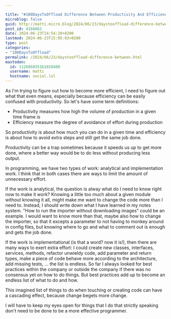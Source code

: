 ```yaml
---

title: "#100DaysToOffload Difference Between Productivity And Efficiency"
microblog: false
guid: http://matti.micro.blog/2024/06/23/daystooffload-difference-between.html
post_id: 4166862
date: 2024-06-23T14:54:20+0200
lastmod: 2024-06-23T15:05:03+0200
type: post
categories:
- "100DaysToOffload"
permalink: /2024/06/23/daystooffload-difference-between.html
mastodon:
  id: 112666035161028480
  username: matti
  hostname: social.lol
---
```

As I'm trying to figure out how to become more efficient, I need to figure out what that even means, especially because efficiency can be easily confused with productivity. So let's have some term definitions:

- Productivity measures how high the volume of production in a given time frame is
- Efficiency measure the degree of avoidance of effort during production

So productivity is about how much you can do in a given time and efficiency is about how to avoid extra steps and still get the same job done.

Productivity can be a trap sometimes because it speeds us up to get more done, where a better way would be to do less without producing less output.

In programming, we have two types of work: analytical and implementation work. I think that in both cases there are ways to limit the amount of unnecessary effort.

If the work is analytical, the question is alway what do I need to know right now to make it work? Knowing a little too much about a given module without knowing it all, might make me want to change the code more than I need to. Instead, I should write down what I have learned in my notes system. "How to run the importer without downloading images" could be an example. I would want to know more than that, maybe also how to change the importer, so that it excepts a parameter to not having to monkey around in config files, but knowing where to go and what to comment out is enough and gets the job done.

If the work is implementational (is that a word? now it is!), then there are many ways to exert extra effort: I could create new classes, interfaces, services, methods, refactor unwieldy code, add parameter and return types, make a piece of code behave more according to the architecture, add missing tests, ... the list is endless. So far I always looked for best practices within the company or outside the company if there was no consensus yet on how to do things. But best practices add up to become an endless list of what to do and how.

This imagined list of things to do when touching or creating code can have a cascading effect, because change begets more change.

I will have to keep my eyes open for things that I do that strictly speaking don't need to be done to be a more effective programmer.
